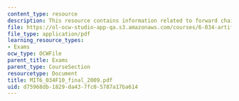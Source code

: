 ```yaml
---
content_type: resource
description: This resource contains information related to forward chaining.
file: https://ol-ocw-studio-app-qa.s3.amazonaws.com/courses/6-034-artificial-intelligence-fall-2010/d75968db1829da437fc05787a17ba614_MIT6_034F10_final_2009.pdf
file_type: application/pdf
learning_resource_types:
- Exams
ocw_type: OCWFile
parent_title: Exams
parent_type: CourseSection
resourcetype: Document
title: MIT6_034F10_final_2009.pdf
uid: d75968db-1829-da43-7fc0-5787a17ba614
---
```

